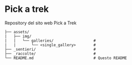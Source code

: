 # Pick a trek

Repository del sito web Pick a Trek

```
├── assets/
|   ├── img/ 
|   |   └── galleries/                  #
|   |       └── <single_gallery>        #
├── _sentieri/                          #
├── _raccolte/                          #
└── README.md                           # Questo README
```